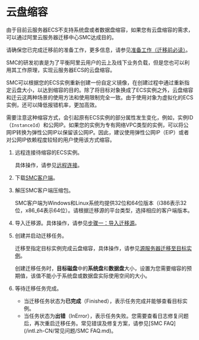# 云盘缩容

由于目前云服务器ECS不支持系统盘或者数据盘缩容，如果您有云盘缩容的需求，可以通过阿里云服务器迁移中心SMC达成目的。

请确保您已完成迁移前的准备工作，更多信息，请参见[准备工作（迁移前必读）](/intl.zh-CN/用户指南/准备工作（迁移前必读）.md)。

SMC的研发初衷是为了平衡阿里云用户的云上及线下业务负载，但是您也可以利用其工作原理，实现云服务器ECS的云盘缩容。

SMC可以根据您的ECS实例重新创建一份自定义镜像，在创建过程中通过重新指定云盘大小，以达到缩容的目的。除了将目标对象换成了ECS实例之外，云盘缩容和迁云这两种场景的使用方法和使用限制完全一致。由于使用对象为虚拟化的ECS实例，还可以降低报错机率，更加高效。

需要注意这种缩容方式，会引起原有ECS实例的部分属性发生变化，例如，实例ID（`InstanceId`）和公网IP。如果您的实例为专有网络VPC类型的实例，可以将公网IP转换为弹性公网IP以保留该公网IP。因此，建议使用弹性公网IP（EIP）或者对公网IP依赖程度较轻的用户使用该方式缩容。

1.  远程连接待缩容的ECS实例。

    具体操作，请参见[远程连接](/intl.zh-CN/实例/连接实例/连接Linux实例/使用用户名密码验证连接Linux实例.md)。

2.  下载[SMC客户端](https://p2v-tools.oss-cn-hangzhou.aliyuncs.com/smc/Alibaba_Cloud_Migration_Tool.zip?file=Alibaba_Cloud_Migration_Tool.zip)。

3.  解压SMC客户端压缩包。

    SMC客户端为Windows和Linux系统均提供32位和64位版本（i386表示32位，x86\_64表示64位）。请根据迁移源的平台类型，选择相应的客户端版本。

4.  导入迁移源。具体操作，请参见[步骤一：导入迁移源](/intl.zh-CN/用户指南/步骤一：导入迁移源.md)。

5.  创建并启动迁移任务。

    迁移至指定目标实例完成云盘缩容，具体操作，请参见[源服务器迁移至目标实例](/intl.zh-CN/最佳实践/源服务器迁移至目标实例.md)。

    创建迁移任务时，**目标磁盘**中的**系统盘**和**数据盘**大小，设置为您需要缩容的预期值，该值不能小于系统盘或数据盘实际使用空间的大小。

6.  等待迁移任务完成。

    -   当迁移任务状态为**已完成**（Finished），表示任务完成并能够查看目标实例。
    -   当任务状态为**出错**（InError），表示任务失败。您需要查看日志修复问题后，再次重启迁移任务。常见错误及修复方案，请参见[SMC FAQ](/intl.zh-CN/常见问题/SMC FAQ.md)。

